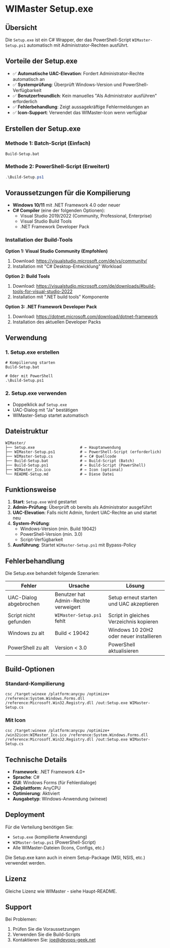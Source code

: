 # WIMaster Setup.exe

## Übersicht

Die `Setup.exe` ist ein C# Wrapper, der das PowerShell-Script `WIMaster-Setup.ps1` automatisch mit Administrator-Rechten ausführt.

## Vorteile der Setup.exe

- ✅ **Automatische UAC-Elevation**: Fordert Administrator-Rechte automatisch an
- ✅ **Systemprüfung**: Überprüft Windows-Version und PowerShell-Verfügbarkeit  
- ✅ **Benutzerfreundlich**: Kein manuelles "Als Administrator ausführen" erforderlich
- ✅ **Fehlerbehandlung**: Zeigt aussagekräftige Fehlermeldungen an
- ✅ **Icon-Support**: Verwendet das WIMaster-Icon wenn verfügbar

## Erstellen der Setup.exe

### Methode 1: Batch-Script (Einfach)
```batch
Build-Setup.bat
```

### Methode 2: PowerShell-Script (Erweitert)
```powershell
.\Build-Setup.ps1
```

## Voraussetzungen für die Kompilierung

- **Windows 10/11** mit .NET Framework 4.0 oder neuer
- **C# Compiler** (eine der folgenden Optionen):
  - Visual Studio 2019/2022 (Community, Professional, Enterprise)
  - Visual Studio Build Tools
  - .NET Framework Developer Pack

### Installation der Build-Tools

**Option 1: Visual Studio Community (Empfohlen)**
1. Download: https://visualstudio.microsoft.com/de/vs/community/
2. Installation mit "C# Desktop-Entwicklung" Workload

**Option 2: Build Tools**
1. Download: https://visualstudio.microsoft.com/de/downloads/#build-tools-for-visual-studio-2022
2. Installation mit ".NET build tools" Komponente

**Option 3: .NET Framework Developer Pack**
1. Download: https://dotnet.microsoft.com/download/dotnet-framework
2. Installation des aktuellen Developer Packs

## Verwendung

### 1. Setup.exe erstellen
```batch
# Kompilierung starten
Build-Setup.bat

# Oder mit PowerShell
.\Build-Setup.ps1
```

### 2. Setup.exe verwenden
- Doppelklick auf `Setup.exe`
- UAC-Dialog mit "Ja" bestätigen
- WIMaster-Setup startet automatisch

## Dateistruktur

```
WIMaster/
├── Setup.exe                    # ← Hauptanwendung
├── WIMaster-Setup.ps1           # ← PowerShell-Script (erforderlich)
├── WIMaster-Setup.cs            # ← C# Quellcode
├── Build-Setup.bat              # ← Build-Script (Batch)
├── Build-Setup.ps1              # ← Build-Script (PowerShell)
├── WIMaster_Ico.ico             # ← Icon (optional)
└── README-Setup.md              # ← Diese Datei
```

## Funktionsweise

1. **Start**: `Setup.exe` wird gestartet
2. **Admin-Prüfung**: Überprüft ob bereits als Administrator ausgeführt
3. **UAC-Elevation**: Falls nicht Admin, fordert UAC-Rechte an und startet neu
4. **System-Prüfung**: 
   - Windows-Version (min. Build 19042)
   - PowerShell-Version (min. 3.0)
   - Script-Verfügbarkeit
5. **Ausführung**: Startet `WIMaster-Setup.ps1` mit Bypass-Policy

## Fehlerbehandlung

Die Setup.exe behandelt folgende Szenarien:

| Fehler | Ursache | Lösung |
|--------|---------|--------|
| UAC-Dialog abgebrochen | Benutzer hat Admin-Rechte verweigert | Setup erneut starten und UAC akzeptieren |
| Script nicht gefunden | `WIMaster-Setup.ps1` fehlt | Script in gleiches Verzeichnis kopieren |
| Windows zu alt | Build < 19042 | Windows 10 20H2 oder neuer installieren |
| PowerShell zu alt | Version < 3.0 | PowerShell aktualisieren |

## Build-Optionen

### Standard-Kompilierung
```batch
csc /target:winexe /platform:anycpu /optimize+ /reference:System.Windows.Forms.dll /reference:Microsoft.Win32.Registry.dll /out:Setup.exe WIMaster-Setup.cs
```

### Mit Icon
```batch
csc /target:winexe /platform:anycpu /optimize+ /win32icon:WIMaster_Ico.ico /reference:System.Windows.Forms.dll /reference:Microsoft.Win32.Registry.dll /out:Setup.exe WIMaster-Setup.cs
```

## Technische Details

- **Framework**: .NET Framework 4.0+
- **Sprache**: C# 
- **GUI**: Windows Forms (für Fehlerdialoge)
- **Zielplattform**: AnyCPU
- **Optimierung**: Aktiviert
- **Ausgabetyp**: Windows-Anwendung (winexe)

## Deployment

Für die Verteilung benötigen Sie:
- `Setup.exe` (kompilierte Anwendung)
- `WIMaster-Setup.ps1` (PowerShell-Script)
- Alle WIMaster-Dateien (Icons, Configs, etc.)

Die Setup.exe kann auch in einem Setup-Package (MSI, NSIS, etc.) verwendet werden.

## Lizenz

Gleiche Lizenz wie WIMaster - siehe Haupt-README.

## Support

Bei Problemen:
1. Prüfen Sie die Voraussetzungen
2. Verwenden Sie die Build-Scripts
3. Kontaktieren Sie: joe@devops-geek.net
